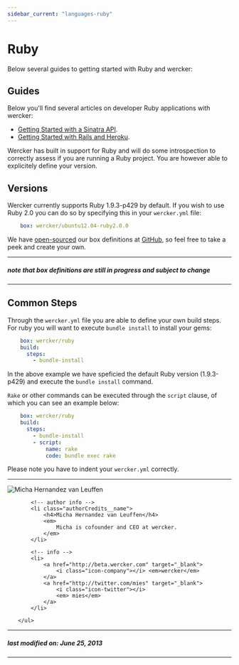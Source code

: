 ```yaml
---
sidebar_current: "languages-ruby"
---
```


# Ruby

Below several guides to getting started with Ruby and wercker:

## Guides

Below you'll find several articles on developer Ruby applications with wercker:

* [Getting Started with a Sinatra API](/articles/languages/ruby/getting-started-sinatra-api.html "Getting Started with a Sinatra API ").
* [Getting Started with Rails and Heroku](/articles/languages/ruby/rails-heroku.html "Getting Started with Rails and Heroku").

Wercker has built in support for Ruby and will do some introspection to correctly assess if you are running a Ruby project. You are however able to explicitely define your version.

## Versions

Wercker currently supports Ruby 1.9.3-p429 by default. If you wish to use Ruby 2.0 you can do so by specifying this in your `wercker.yml` file:

``` yaml
    box: wercker/ubuntu12.04-ruby2.0.0
```

We have [open-sourced](https://github.com/wercker/box-ubuntu12.04-ruby1.9.3) our box definitions at [GitHub](https://github.com/wercker/box-ubuntu12.04-ruby2.0.0), so feel free to take a peek and create your own.

***
##### note that box definitions are still in progress and subject to change
***

## Common Steps

Through the `wercker.yml` file you are able to define your own build steps. For ruby you will want to execute `bundle install` to install your gems:

``` yaml
    box: wercker/ruby
    build:
      steps:
        - bundle-install
```
In the above example we have speficied the default Ruby version (1.9.3-p429) and execute the `bundle install` command.

`Rake` or other commands can be executed through the `script` clause, of which you can see an example below:

``` yaml
    box: wercker/ruby
    build:
      steps:
        - bundle-install
        - script:
            name: rake
            code: bundle exec rake
```
Please note you have to indent your `wercker.yml` correctly.

-------

<div class="authorCredits">
    <span class="profile-picture">
        <img src="https://secure.gravatar.com/avatar/d4b19718f9748779d7cf18c6303dc17f?d=identicon&s=192" alt="Micha Hernandez van Leuffen"/>
    </span>
    <ul class="authorCredits">

        <!-- author info -->
        <li class="authorCredits__name">
            <h4>Micha Hernandez van Leuffen</h4>
            <em>
                Micha is cofounder and CEO at wercker.
            </em>
        </li>

        <!-- info -->
        <li>
            <a href="http://beta.wercker.com" target="_blank">
                <i class="icon-company"></i> <em>wercker</em>
            </a>
            <a href="http://twitter.com/mies" target="_blank">
                <i class="icon-twitter"></i>
                <em> mies</em>
            </a>
        </li>

    </ul>
</div>

-------
##### last modified on: June 25, 2013
-------